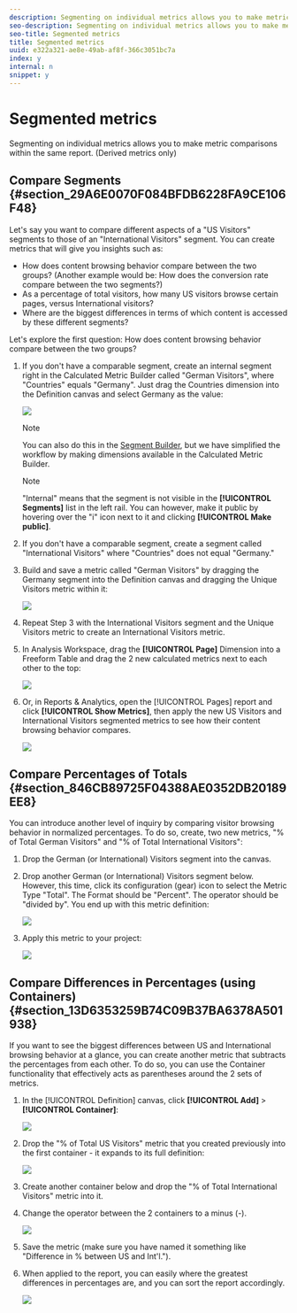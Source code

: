 ```yaml
---
description: Segmenting on individual metrics allows you to make metric comparisons within the same report. (Derived metrics only)
seo-description: Segmenting on individual metrics allows you to make metric comparisons within the same report. (Derived metrics only)
seo-title: Segmented metrics
title: Segmented metrics
uuid: e322a321-ae8e-49ab-af8f-366c3051bc7a
index: y
internal: n
snippet: y
---
```


# Segmented metrics

Segmenting on individual metrics allows you to make metric comparisons within the same report. (Derived metrics only)

## Compare Segments {#section_29A6E0070F084BFDB6228FA9CE106F48}

Let's say you want to compare different aspects of a "US Visitors" segments to those of an "International Visitors" segment. You can create metrics that will give you insights such as:

* How does content browsing behavior compare between the two groups? (Another example would be: How does the conversion rate compare between the two segments?) 
* As a percentage of total visitors, how many US visitors browse certain pages, versus International visitors? 
* Where are the biggest differences in terms of which content is accessed by these different segments?

Let's explore the first question: How does content browsing behavior compare between the two groups?

1. If you don't have a comparable segment, create an internal segment right in the Calculated Metric Builder called "German Visitors", where "Countries" equals "Germany". Just drag the Countries dimension into the Definition canvas and select Germany as the value:

   ![](assets/segment-from-dimension.png)

   >[!NOTE]
   >
   >You can also do this in the [Segment Builder](https://marketing.adobe.com/resources/help/en_US/analytics/segment/seg_build.html), but we have simplified the workflow by making dimensions available in the Calculated Metric Builder.

   >[!NOTE]
   >
   >"Internal" means that the segment is not visible in the **[!UICONTROL Segments]** list in the left rail. You can however, make it public by hovering over the "i" icon next to it and clicking **[!UICONTROL Make public]**.

1. If you don't have a comparable segment, create a segment called "International Visitors" where "Countries" does not equal "Germany." 
1. Build and save a metric called "German Visitors" by dragging the Germany segment into the Definition canvas and dragging the Unique Visitors metric within it:

   ![](assets/german-visitors.png)

1. Repeat Step 3 with the International Visitors segment and the Unique Visitors metric to create an International Visitors metric. 
1. In Analysis Workspace, drag the **[!UICONTROL Page]** Dimension into a Freeform Table and drag the 2 new calculated metrics next to each other to the top:

   ![](assets/workspace-pages.png)

1. Or, in Reports & Analytics, open the [!UICONTROL Pages] report and click **[!UICONTROL Show Metrics]**, then apply the new US Visitors and International Visitors segmented metrics to see how their content browsing behavior compares.

   ![](assets/pages-report.png)

## Compare Percentages of Totals {#section_846CB89725F04388AE0352DB20189EE8}

You can introduce another level of inquiry by comparing visitor browsing behavior in normalized percentages. To do so, create, two new metrics, "% of Total German Visitors" and "% of Total International Visitors":

1. Drop the German (or International) Visitors segment into the canvas. 
1. Drop another German (or International) Visitors segment below. However, this time, click its configuration (gear) icon to select the Metric Type "Total". The Format should be "Percent". The operator should be "divided by". You end up with this metric definition:

   ![](assets/cm_metric_total.png)

1. Apply this metric to your project:

   ![](assets/cm_percent_total.png)

## Compare Differences in Percentages (using Containers) {#section_13D6353259B74C09B37BA6378A501938}

If you want to see the biggest differences between US and International browsing behavior at a glance, you can create another metric that subtracts the percentages from each other. To do so, you can use the Container functionality that effectively acts as parentheses around the 2 sets of metrics.

1. In the [!UICONTROL Definition] canvas, click **[!UICONTROL Add]** > **[!UICONTROL Container]**:

   ![](assets/cm_add_container.png)

1. Drop the "% of Total US Visitors" metric that you created previously into the first container - it expands to its full definition:

   ![](assets/cm_container_us.png)

1. Create another container below and drop the "% of Total International Visitors" metric into it. 
1. Change the operator between the 2 containers to a minus (-).

   ![](assets/cm_container_intl.png)

1. Save the metric (make sure you have named it something like "Difference in % between US and Int'l."). 
1. When applied to the report, you can easily where the greatest differences in percentages are, and you can sort the report accordingly.

   ![](assets/cm_diff_percent.png)


